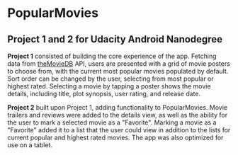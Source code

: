 # PopularMovies

## Project 1 and 2 for Udacity Android Nanodegree

**Project 1** consisted of building the core experience of the app. Fetching data from [theMovieDB](https://www.themoviedb.org/?language=en) API, users are presented with a grid of movie posters to choose from, with the current most popular movies populated by default. Sort order can be changed by the user, selecting from most popular or highest rated. Selecting a movie by tapping a poster shows the movie details, including title, plot synopsis, user rating, and release date.

**Project 2** built upon Project 1, adding functionality to PopularMovies. Movie trailers and reviews were added to the details view, as well as the ability for the user to mark a selected movie as a "Favorite". Marking a movie as a "Favorite" added it to a list that the user could view in addition to the lists for current popular and highest rated movies. The app was also optimized for use on a tablet.
